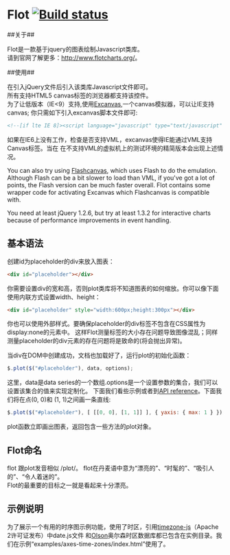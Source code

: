 # Flot [![Build status](https://travis-ci.org/flot/flot.png)](https://travis-ci.org/flot/flot)


##关于##

Flot是一款基于jquery的图表绘制Javascript类库。     
请到官网了解更多：<http://www.flotcharts.org/>。

##使用##

在引入jQuery文件后引入该类库Javascript文件即可。  
所有支持HTML5 canvas标签的浏览器都支持该控件。  
为了让低版本（IE<9）支持,使用[Excanvas],一个canvas模拟器，可以让IE支持canvas; 你只需如下引入excanvas脚本文件即可:

```html
<!--[if lte IE 8]><script language="javascript" type="text/javascript" src="excanvas.min.js"></script><![endif]-->
```

如果在IE6上没有工作，检查是否支持VML，excanvas使得IE能通过VML支持Canvas标签。当在
在不支持VML的虚拟机上的测试环境的精简版本会出现上述情况。



You can also try using [Flashcanvas][flashcanvas], which uses Flash to
do the emulation. Although Flash can be a bit slower to load than VML,
if you've got a lot of points, the Flash version can be much faster
overall. Flot contains some wrapper code for activating Excanvas which
Flashcanvas is compatible with.

You need at least jQuery 1.2.6, but try at least 1.3.2 for interactive
charts because of performance improvements in event handling.


## 基本语法 ##

创建id为placeholder的div来放入图表：

```html
<div id="placeholder"></div>
```

你需要设置div的宽和高，否则plot类库将不知道图表的如何缩放。你可以像下面使用内联方式设置width、height：

```html
<div id="placeholder" style="width:600px;height:300px"></div>
```

你也可以使用外部样式。要确保placeholder的div标签不包含在CSS属性为display:none的元素中。
这样Flot测量标签的大小存在问题导致图像混乱；同样测量placeholder的div元素的存在问题将是致命的(将会抛出异常)。  

当div在DOM中创建成功，文档也加载好了，运行plot的初始化函数：

```js
$.plot($("#placeholder"), data, options);
```

这里，data是data series的一个数组.options是一个设置参数的集合，我们可以设置该集合的值来实现定制化。
下面我们看些示例或者到[API reference](API.md)。下面我们将在点(0, 0)和 (1, 1)之间画一条直线:

```js
$.plot($("#placeholder"), [ [[0, 0], [1, 1]] ], { yaxis: { max: 1 } });
```

plot函数立即画出图表，返回包含一些方法的plot对象。


## Flot命名 ##

flot 跟plot发音相似  /plɒt/。 
flot在丹麦语中意为“漂亮的”、“时髦的”、“吸引人的”、“令人着迷的”。  
Flot的最重要的目标之一就是看起来十分漂亮。


## 示例说明 ##

为了展示一个有用的时序图示例功能，使用了时区，引用[timezone-js][timezone-js]（Apache 2许可证发布）中date.js文件
和[Olson][olson]奥尔森时区数据库都已包含在实例目录。我们在示例“examples/axes-time-zones/index.html”使用了。


[excanvas]: http://code.google.com/p/explorercanvas/
[flashcanvas]: http://code.google.com/p/flashcanvas/
[timezone-js]: https://github.com/mde/timezone-js
[olson]: ftp://ftp.iana.org/tz/
